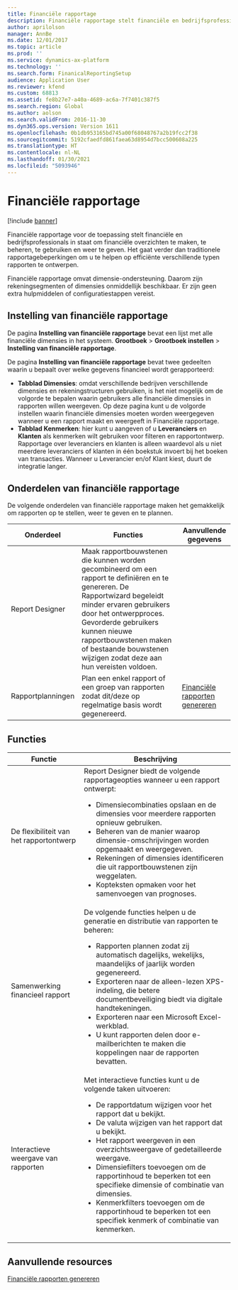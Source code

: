 ```yaml
---
title: Financiële rapportage
description: Financiële rapportage stelt financiële en bedrijfsprofessionals in staat om financiële overzichten te maken, te beheren, te gebruiken en weer te geven.
author: aprilolson
manager: AnnBe
ms.date: 12/01/2017
ms.topic: article
ms.prod: ''
ms.service: dynamics-ax-platform
ms.technology: ''
ms.search.form: FinanicalReportingSetup
audience: Application User
ms.reviewer: kfend
ms.custom: 68813
ms.assetid: fe8b27e7-a40a-4689-ac6a-7f7401c387f5
ms.search.region: Global
ms.author: aolson
ms.search.validFrom: 2016-11-30
ms.dyn365.ops.version: Version 1611
ms.openlocfilehash: 0b1db953165bd745a00f68048767a2b19fcc2f38
ms.sourcegitcommit: 5192cfaedfd861faea63d8954d7bcc500608a225
ms.translationtype: HT
ms.contentlocale: nl-NL
ms.lasthandoff: 01/30/2021
ms.locfileid: "5093946"
---
```

# <a name="financial-reporting"></a>Financiële rapportage

[!include [banner](../includes/banner.md)]

Financiële rapportage voor de toepassing stelt financiële en bedrijfsprofessionals in staat om financiële overzichten te maken, te beheren, te gebruiken en weer te geven. Het gaat verder dan traditionele rapportagebeperkingen om u te helpen op efficiënte verschillende typen rapporten te ontwerpen.

Financiële rapportage omvat dimensie-ondersteuning. Daarom zijn rekeningsegmenten of dimensies onmiddellijk beschikbaar. Er zijn geen extra hulpmiddelen of configuratiestappen vereist.

## <a name="financial-reporting-setup"></a>Instelling van financiële rapportage
De pagina **Instelling van financiële rapportage** bevat een lijst met alle financiële dimensies in het systeem. **Grootboek** \> **Grootboek instellen** \> **Instelling van financiële rapportage**.

De pagina **Instelling van financiële rapportage** bevat twee gedeelten waarin u bepaalt over welke gegevens financieel wordt gerapporteerd:

- **Tabblad Dimensies**: omdat verschillende bedrijven verschillende dimensies en rekeningstructuren gebruiken, is het niet mogelijk om de volgorde te bepalen waarin gebruikers alle financiële dimensies in rapporten willen weergeven. Op deze pagina kunt u de volgorde instellen waarin financiële dimensies moeten worden weergegeven wanneer u een rapport maakt en weergeeft in Financiële rapportage.
- **Tabblad Kenmerken**: hier kunt u aangeven of u **Leveranciers** en **Klanten** als kenmerken wilt gebruiken voor filteren en rapportontwerp. Rapportage over leveranciers en klanten is alleen waardevol als u niet meerdere leveranciers of klanten in één boekstuk invoert bij het boeken van transacties. Wanneer u Leverancier en/of Klant kiest, duurt de integratie langer.

## <a name="financial-reporting-components"></a>Onderdelen van financiële rapportage
De volgende onderdelen van financiële rapportage maken het gemakkelijk om rapporten op te stellen, weer te geven en te plannen.

| Onderdeel        | Functies | Aanvullende gegevens |
|------------------|-----------|------------------------|
| Report Designer  | Maak rapportbouwstenen die kunnen worden gecombineerd om een rapport te definiëren en te genereren. De Rapportwizard begeleidt minder ervaren gebruikers door het ontwerpproces. Gevorderde gebruikers kunnen nieuwe rapportbouwstenen maken of bestaande bouwstenen wijzigen zodat deze aan hun vereisten voldoen. | |
| Rapportplanningen | Plan een enkel rapport of een groep van rapporten zodat dit/deze op regelmatige basis wordt gegenereerd. | [Financiële rapporten genereren](generate-financial-report.md) |

## <a name="features"></a>Functies
<table>
<thead>
<tr>
<th>Functie</th>
<th>Beschrijving</th>
</tr>
</thead>
<tbody>
<tr>
<td>De flexibiliteit van het rapportontwerp</td>
<td>Report Designer biedt de volgende rapportageopties wanneer u een rapport ontwerpt:
<ul>
<li>Dimensiecombinaties opslaan en de dimensies voor meerdere rapporten opnieuw gebruiken.</li>
<li>Beheren van de manier waarop dimensie-omschrijvingen worden opgemaakt en weergegeven.</li>
<li>Rekeningen of dimensies identificeren die uit rapportbouwstenen zijn weggelaten.</li>
<li>Kopteksten opmaken voor het samenvoegen van prognoses.</li>
</ul>
</td>
</tr>
<tr>
<td>Samenwerking financieel rapport</td>
<td>De volgende functies helpen u de generatie en distributie van rapporten te beheren:
<ul>
<li>Rapporten plannen zodat zij automatisch dagelijks, wekelijks, maandelijks of jaarlijk worden gegenereerd.</li>
<li>Exporteren naar de alleen-lezen XPS-indeling, die betere documentbeveiliging biedt via digitale handtekeningen.</li>
<li>Exporteren naar een Microsoft Excel-werkblad.</li>
<li>U kunt rapporten delen door e-mailberichten te maken die koppelingen naar de rapporten bevatten.</li>
</ul>
</td>
</tr>
<tr>
<td>Interactieve weergave van rapporten</td>
<td>Met interactieve functies kunt u de volgende taken uitvoeren:
<ul>
<li>De rapportdatum wijzigen voor het rapport dat u bekijkt.</li>
<li>De valuta wijzigen van het rapport dat u bekijkt.</li>
<li>Het rapport weergeven in een overzichtsweergave of gedetailleerde weergave.</li>
<li>Dimensiefilters toevoegen om de rapportinhoud te beperken tot een specifieke dimensie of combinatie van dimensies.</li>
<li>Kenmerkfilters toevoegen om de rapportinhoud te beperken tot een specifiek kenmerk of combinatie van kenmerken.</li>
</ul>
</td>
</tr>
</tbody>
</table>

## <a name="additional-resources"></a>Aanvullende resources
[Financiële rapporten genereren](generate-financial-report.md)
